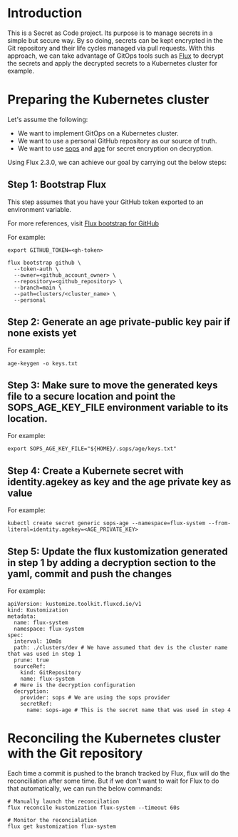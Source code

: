 # Introduction

This is a Secret as Code project. Its purpose is to manage secrets in a simple but secure way. By so doing, secrets can be kept encrypted in the Git repository and their life cycles managed via pull requests. With this approach, we can take advantage of GitOps tools such as [Flux](https://fluxcd.io/flux/) to decrypt the secrets and apply the decrypted secrets to a Kubernetes cluster for example.

# Preparing the Kubernetes cluster

Let's assume the following:
- We want to implement GitOps on a Kubernetes cluster.
- We want to use a personal GitHub repository as our source of truth.
- We want to use [sops](https://github.com/getsops/sops) and [age](https://github.com/FiloSottile/age) for secret encryption on decryption.

Using Flux 2.3.0, we can achieve our goal by carrying out the below steps:

## Step 1: Bootstrap Flux
This step assumes that you have your GitHub token exported to an environment variable.

For more references, visit [Flux bootstrap for GitHub](https://fluxcd.io/flux/installation/bootstrap/github/)

For example:

```
export GITHUB_TOKEN=<gh-token>
```

```
flux bootstrap github \
  --token-auth \
  --owner=<github_account_owner> \
  --repository=<github_repository> \
  --branch=main \
  --path=clusters/<cluster_name> \
  --personal
```

## Step 2: Generate an age private-public key pair if none exists yet
For example:
```
age-keygen -o keys.txt
```

## Step 3: Make sure to move the generated keys file to a secure location and point the SOPS_AGE_KEY_FILE environment variable to its location.
For example:
```
export SOPS_AGE_KEY_FILE="${HOME}/.sops/age/keys.txt"
```

## Step 4: Create a Kubernete secret with identity.agekey as key and the age private key as value
For example:
```
kubectl create secret generic sops-age --namespace=flux-system --from-literal=identity.agekey=<AGE_PRIVATE_KEY>
```

## Step 5: Update the flux kustomization generated in step 1 by adding a decryption section to the yaml, commit and push the changes
For example:
```
apiVersion: kustomize.toolkit.fluxcd.io/v1
kind: Kustomization
metadata:
  name: flux-system
  namespace: flux-system
spec:
  interval: 10m0s
  path: ./clusters/dev # We have assumed that dev is the cluster name that was used in step 1
  prune: true
  sourceRef:
    kind: GitRepository
    name: flux-system
  # Here is the decryption configuration
  decryption:
    provider: sops # We are using the sops provider
    secretRef:
      name: sops-age # This is the secret name that was used in step 4
```

# Reconciling the Kubernetes cluster with the Git repository
Each time a commit is pushed to the branch tracked by Flux, flux will do the reconciliation after some time. But if we don't want to wait for Flux to do that automatically, we can run the below commands:

```
# Manually launch the reconcilation
flux reconcile kustomization flux-system --timeout 60s

# Monitor the reconcialation
flux get kustomization flux-system
```
